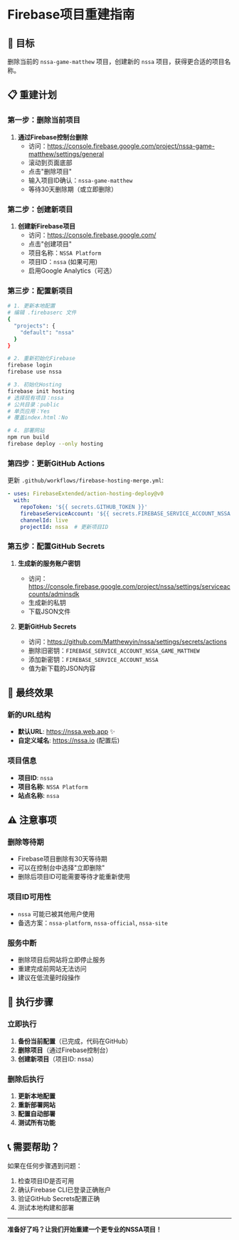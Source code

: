 # Firebase项目重建指南

## 🎯 目标
删除当前的 `nssa-game-matthew` 项目，创建新的 `nssa` 项目，获得更合适的项目名称。

## 📋 重建计划

### 第一步：删除当前项目
1. **通过Firebase控制台删除**
   - 访问：https://console.firebase.google.com/project/nssa-game-matthew/settings/general
   - 滚动到页面底部
   - 点击"删除项目"
   - 输入项目ID确认：`nssa-game-matthew`
   - 等待30天删除期（或立即删除）

### 第二步：创建新项目
1. **创建新Firebase项目**
   - 访问：https://console.firebase.google.com/
   - 点击"创建项目"
   - 项目名称：`NSSA Platform`
   - 项目ID：`nssa` (如果可用)
   - 启用Google Analytics（可选）

### 第三步：配置新项目
```bash
# 1. 更新本地配置
# 编辑 .firebaserc 文件
{
  "projects": {
    "default": "nssa"
  }
}

# 2. 重新初始化Firebase
firebase login
firebase use nssa

# 3. 初始化Hosting
firebase init hosting
# 选择现有项目：nssa
# 公共目录：public
# 单页应用：Yes
# 覆盖index.html：No

# 4. 部署网站
npm run build
firebase deploy --only hosting
```

### 第四步：更新GitHub Actions
更新 `.github/workflows/firebase-hosting-merge.yml`:
```yaml
- uses: FirebaseExtended/action-hosting-deploy@v0
  with:
    repoToken: '${{ secrets.GITHUB_TOKEN }}'
    firebaseServiceAccount: '${{ secrets.FIREBASE_SERVICE_ACCOUNT_NSSA }}'
    channelId: live
    projectId: nssa  # 更新项目ID
```

### 第五步：配置GitHub Secrets
1. **生成新的服务账户密钥**
   - 访问：https://console.firebase.google.com/project/nssa/settings/serviceaccounts/adminsdk
   - 生成新的私钥
   - 下载JSON文件

2. **更新GitHub Secrets**
   - 访问：https://github.com/Matthewyin/nssa/settings/secrets/actions
   - 删除旧密钥：`FIREBASE_SERVICE_ACCOUNT_NSSA_GAME_MATTHEW`
   - 添加新密钥：`FIREBASE_SERVICE_ACCOUNT_NSSA`
   - 值为新下载的JSON内容

## 🎉 最终效果

### 新的URL结构
- **默认URL**: https://nssa.web.app ✨
- **自定义域名**: https://nssa.io (配置后)

### 项目信息
- **项目ID**: `nssa`
- **项目名称**: `NSSA Platform`
- **站点名称**: `nssa`

## ⚠️ 注意事项

### 删除等待期
- Firebase项目删除有30天等待期
- 可以在控制台中选择"立即删除"
- 删除后项目ID可能需要等待才能重新使用

### 项目ID可用性
- `nssa` 可能已被其他用户使用
- 备选方案：`nssa-platform`, `nssa-official`, `nssa-site`

### 服务中断
- 删除项目后网站将立即停止服务
- 重建完成前网站无法访问
- 建议在低流量时段操作

## 🚀 执行步骤

### 立即执行
1. **备份当前配置**（已完成，代码在GitHub）
2. **删除项目**（通过Firebase控制台）
3. **创建新项目**（项目ID: nssa）

### 删除后执行
1. **更新本地配置**
2. **重新部署网站**
3. **配置自动部署**
4. **测试所有功能**

## 📞 需要帮助？

如果在任何步骤遇到问题：
1. 检查项目ID是否可用
2. 确认Firebase CLI已登录正确账户
3. 验证GitHub Secrets配置正确
4. 测试本地构建和部署

---

**准备好了吗？让我们开始重建一个更专业的NSSA项目！**
